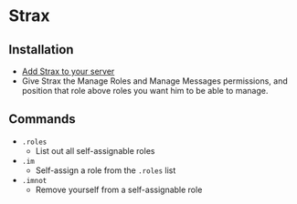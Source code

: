 # Strax


## Installation

* [Add Strax to your server](https://discordapp.com/api/oauth2/authorize?client_id=339994035903135744&scope=bot&permissions=0)
* Give Strax the Manage Roles and Manage Messages permissions, and position that
role above roles you want him to be able to manage.

## Commands
- `.roles`
  - List out all self-assignable roles
- `.im`
  - Self-assign a role from the `.roles` list
- `.imnot`
  - Remove yourself from a self-assignable role

